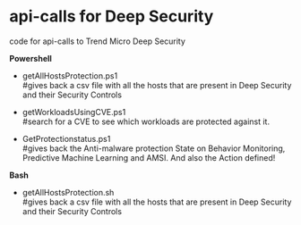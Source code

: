 # api-calls for Deep Security
code for api-calls to Trend Micro Deep Security

<b>Powershell</b>
- getAllHostsProtection.ps1 <br>
  #gives back a csv file with all the hosts that are present in Deep Security and their Security Controls
  
- getWorkloadsUsingCVE.ps1 <br>
  #search for a CVE to see which workloads are protected against it.
  
- GetProtectionstatus.ps1 <br>
  #gives back the Anti-malware protection State on Behavior Monitoring, Predictive Machine Learning and AMSI. And also the Action defined!

<b>Bash</b>
- getAllHostsProtection.sh <br>
  #gives back a csv file with all the hosts that are present in Deep Security and their Security Controls
